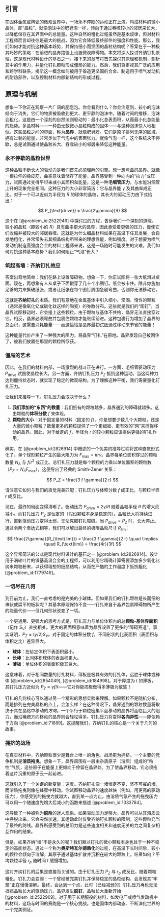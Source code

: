 ## 引言
在固体金属或陶瓷的微观世界中，一场永不停歇的运动正在上演。构成材料的微小晶体，即“晶粒”，就像泡沫中的肥皂泡一样，倾向于通过吞噬较小的邻居来长大，以降低储存在其界面中的总能量。这种自然的粗化过程虽然是基本规律，但对材料工程师而言却往往是最大的挑战，因为它会降低最终部件的强度和性能。那么，我们如何才能对抗这种基本趋势，并保持细小而坚固的晶粒结构呢？答案在于一种极其巧妙的策略：在前进的晶界路径上设置微观障碍物。本文将深入探讨齐纳钉扎原理，这是现代材料设计的基石之一。接下来的章节将首先探讨其原理和机制，剖析其中的作用力，并量化钉扎颗粒形成僵局的能力。然后，我们将审视其广泛的应用和跨学科联系，揭示这一概念如何被用于锻造更坚固的合金、制造用于喷气发动机的耐热部件，以及控制材料内部新结构的形成过程。

## 原理与机制

想象一下你正在观察一片广阔的肥皂泡。你会看到什么？你会注意到，较小的泡沫倾向于消失，它们的物质被吸收到更大、更平静的泡沫中。随着时间的推移，泡沫会粗化，这是由一个深刻的自然法则驱动的：最小化总表面积，从而最小化总能量的趋势。多晶材料——一种由无数微小晶粒构成的固体——与这种泡沫惊人地相似。这些晶粒之间的界面，称为**晶界**，就像肥皂膜。它们是原子排列无序的区域，拥有过剩的能量，非常类似于气泡中的表面张力。就像气泡一样，这个系统永不停歇，总是试图通过使晶粒长大、吞噬较小的邻居来降低这种能量。

### 永不停歇的晶粒世界

这种晶粒不断长大的驱动力是我们首先必须理解的引擎。想一想弯曲的晶界。就像一根拉伸的橡皮筋，曲率意味着储存了能量。晶界感受到一种向内的“拉力”或压力，试图通过变得平坦来减小其面积和能量。这是一种**毛细管压力**，与水能沿细管上升的现象完全相同。这种压力的大小非常简洁：它与晶界能 $\gamma$ 及其曲率成正比。对于一个可以近似为半径为 $R$ 的球体的晶粒，其长大的驱动压力由下式给出：

$$
P_{\text{drive}} = \frac{2\gamma}{R}
$$

这个在 [@problem_id:2522946] 中探讨过的方程，告诉我们一个深刻的道理。较小的晶粒（即较小的 $R$）具有曲率更大的晶界，因此承受着更强的压力，促使它们收缩并被较大的邻居吞噬。这就是为什么细晶材料如果在高温下任其发展，会自发地粗化，并常常失去其细晶结构所带来的理想性能，例如强度。对于想要为喷气发动机制造高强度合金的材料工程师来说，这是一场随时可能发生的灾难。我们如何对抗这种基本趋势？我们如何阻止“气泡”长大？

### 筑起高墙：齐纳钉扎效应

答案出奇地简单：我们在路上设置障碍物。想象一下，你正试图将一张大纸滑过桌面。现在，再想象有人从桌子下面戳穿了几十个小图钉。纸会被卡住。除非你施加足够的力来撕破纸张，或者让纸张在每个图钉周围急剧弯曲，否则你无法移动它。

这就是**齐纳钉扎**的本质。我们有意地在金属基体中引入细小、坚固、惰性的颗粒（通常是像氧化钇或碳化钛这样的陶瓷）的弥散分布。这些就是我们的“图钉”。当晶界试图移动时，它会撞上这些颗粒。由于颗粒与基体不共格，晶界无法直接穿过它。相反，晶界必须弯曲并包裹住颗粒才能继续前进。这种包裹行为增加了晶界的总面积，这需要消耗能量——而这恰恰是晶界最初试图通过移动来节省的能量！

这种能量代价产生了一种强大的阻力，将晶界“钉扎”在原地。晶界发现自己被困住了，被我们放置在那里的颗粒所俘获。

### 僵局的艺术

因此，在我们的材料内部，一场激烈的战斗正在进行。一方面，毛细管驱动压力 $P_{\text{drive}}$ 试图使晶粒长大。另一方面，齐纳钉扎压力 $P_Z$ 抵抗这种运动。当这两种力达到僵持状态时，就实现了稳定的微观结构。为了理解这种平衡，我们需要量化钉扎压力。

让我们来推导一下。钉扎压力会取决于什么？
1.  **我们添加的“东西”的数量**：我们拥有的颗粒越多，晶界遇到的障碍就越多。这由颗粒的**体积分数** $f$ 来体现。
2.  **颗粒的大小**：对于固定量的材料（固定的 $f$），你是想要少数几个大颗粒，还是大量的微小颗粒？数量更多的颗粒提供了一个更细密、更有效的“网”来捕捉移动的晶界。因此，对于给定的 $f$，半径为 $r$ 的较小颗粒应该提供更强的钉扎作用。

确实，在 [@problem_id:2826914] 中概述的一个优美的推导过程将这种直觉形式化了。单个球形颗粒产生的最大阻力为 $F_{\max} = \pi r \gamma$。晶界每单位面积穿过的颗粒数量 $N_A$ 与 $f/r^2$ 成正比。总钉扎压力就是每个颗粒的力乘以单位面积的颗粒数（$P_Z = N_A F_{\max}$），这便导出了经典的 Smith-Zener 关系：

$$
P_Z = \frac{3 f \gamma}{2 r}
$$

请注意它如何与我们的直觉完美匹配：钉扎压力与体积分数 $f$ 成正比，与颗粒半径 $r$ 成反比。

现在，最终的局面变得清晰了。驱动压力 $P_{\text{drive}} = 2\gamma/R$ 随着晶粒半径 $R$ 的增大而减小。而钉扎压力 $P_Z$ 是恒定的（假设颗粒本身是稳定的）。晶粒长大将持续进行，直到驱动压力变得太弱，无法克服钉扎障碍。当 $P_{\text{drive}} = P_Z$ 时，长大停止。通过令两个表达式相等，我们可以解出最终的极限晶粒尺寸 $R_{\text{lim}}$：

$$
\frac{2\gamma}{R_{\text{lim}}} = \frac{3 f \gamma}{2 r} \quad \implies \quad R_{\text{lim}} = \frac{4r}{3f}
$$

这个异常简洁的公式是现代材料设计的基石之一 [@problem_id:2826914]。设计用于涡轮叶片的镍基高温合金的工程师，可以利用它精确计算需要添加多少氧化钇纳米颗粒粉末，以获得理想的细晶结构，从而在严酷的工作温度下抵抗粗化 [@problem_id:1779749]。

### 一切尽在几何

到目前为止，我们一直考虑的是完美的小球体。但如果我们的钉扎颗粒是长而细的棒状或扁平的板状呢？其基本原理保持不变——钉扎来自于晶界包裹障碍物所产生的能量代价——但几何形状改变了一切。

一个更通用、更强大的思考方式是，钉扎压力与单位体积内的总**颗粒-基体界面积**（记作 $S_V$）直接相关。更大的表面积意味着为晶界设置了更多的“障碍赛道”。事实证明，$P_Z \approx (\gamma/2) S_V$。对于固定的体积分数 $f$，不同形状的比表面积（表面积与体积之比）差异巨大。

-   **球体**：在给定体积下表面积最小。
-   **长棒**：比同体积球体的表面积更大。
-   **薄板**：单位体积的表面积极其巨大。

这意味着，对于相同数量的钉扎材料，薄板是极其有效的钉扎体，远胜于球体或棒体 [@problem_id:2854049], [@problem_id:184998]。对于厚度为 $t$ 的薄板，其钉扎压力近似为 $P_Z \approx \gamma f / t$——它对你能把板做得多薄极为敏感！

钉扎的几何核心可以通过另一个精彩的思想实验来理解。如果颗粒不是随机分布，而是排列在完美晶格的点上，会怎么样？在这种情况下，晶界遇到的颗粒数量将取决于其在晶格中移动的*方向*。一个平行于颗粒密集平面移动的晶界将面临巨大的阻力，而沿稀疏方向移动的晶界则会轻松得多。钉扎压力将变得**各向异性**——即依赖于方向 [@problem_id:71889]。这提醒我们，齐纳钉扎的核心是一个关于几何的故事。

### 拥挤的战场

在真实材料中，齐纳颗粒很少是舞台上唯一的角色。战场更为拥挤。一个主要的竞争机制是**溶质拖曳**。想象一下，晶界周围有一层由杂质原子（溶质）组成的“粘性”气氛，这些原子在能量上更倾向于停留在晶界处。为了使晶界移动，它必须拖着这片沉重的原子云一起前进。

这就引入了一个关键的新变量：速度。齐纳钉扎像一堵恒定不变、坚不可摧的墙，而溶质拖曳则像在蜂蜜中移动。你试图移动晶界的速度越快（例如，用更高的驱动压力），你感受到的拖曳力就越大，直到某一点为止。由溶质气氛产生的拖曳压力可以用一个随速度先增大后减小的函数来描述 [@problem_id:1333784]。

这导致了一种被称为**脱附**的迷人现象。如果驱动压力足够大，晶界可以从其溶质云中挣脱出来。它会突然加速，其运动此时仅受齐纳钉扎颗粒的限制，这些颗粒充当了最终的防线。晶界所感受到的总阻力是这些速度相关和速度无关的力之间复杂相互作用的结果。

但是，如果齐纳“墙”不是永久的呢？我们赖以钉扎的微小颗粒本身也处于一种不稳定的高能状态。通过一个称为**奥斯特瓦尔德熟化**的过程，在高温下长时间后，较小的颗粒会倾向于溶解，其原子通过基体扩散并沉积在较大的颗粒上。结果如何？平均颗粒半径 $r_p$ 随时间 $t$ 缓慢增加。

这对齐纳钉扎的后果是直接而关键的。由于钉扎压力 $P_Z$ 与 $r_p$ 成反比，随着颗粒粗化，钉扎力会变弱！一个曾经被完美钉扎并保持稳定的晶粒结构，会发现其“牢笼”正在慢慢溶解。最终，会达到一个点，此时（已经减弱的）钉扎压力再也无法抵挡晶粒长大的驱动压力。晶界发生**脱钉**，晶粒长大重新开始 [@problem_id:2522909]。对于用于长期服役的材料，如发电厂或喷气发动机中的材料，这场与时间的赛跑是一个核心挑战，也是固体内部动态、不断演化世界的一个完美例证。

